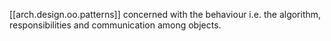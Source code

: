 
[[arch.design.oo.patterns]] concerned with the behaviour i.e. the algorithm, responsibilities and communication among objects.
